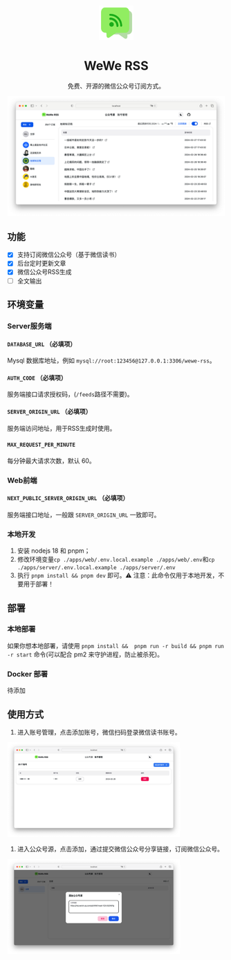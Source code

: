 <div align="center">
<img src="./assets/logo.png" width="80" alt="预览"/>

<h1 align="center">WeWe RSS</h1>

免费、开源的微信公众号订阅方式。


![主界面](./assets/preview1.png)

</div>

## 功能

- [x]  支持订阅微信公众号（基于微信读书）
- [x]  后台定时更新文章
- [x]  微信公众号RSS生成
- [ ]  全文输出

## 环境变量

### Server服务端

#### `DATABASE_URL` （必填项）
Mysql 数据库地址，例如 `mysql://root:123456@127.0.0.1:3306/wewe-rss`。

#### `AUTH_CODE` （必填项）

服务端接口请求授权码，(`/feeds`路径不需要)。


#### `SERVER_ORIGIN_URL` （必填项）
服务端访问地址，用于RSS生成时使用。

#### `MAX_REQUEST_PER_MINUTE`
每分钟最大请求次数，默认 60。

### Web前端

#### `NEXT_PUBLIC_SERVER_ORIGIN_URL` （必填项）
服务端接口地址，一般跟 `SERVER_ORIGIN_URL` 一致即可。

### 本地开发


1. 安装 nodejs 18 和 pnpm；
2. 修改环境变量`cp ./apps/web/.env.local.example ./apps/web/.env`和`cp ./apps/server/.env.local.example ./apps/server/.env`
3. 执行 `pnpm install && pnpm dev` 即可。⚠️ 注意：此命令仅用于本地开发，不要用于部署！

## 部署

### 本地部署

如果你想本地部署，请使用 `pnpm install &&  pnpm run -r build && pnpm run -r start` 命令(可以配合 pm2 来守护进程，防止被杀死)。


### Docker 部署

待添加

## 使用方式

1. 进入账号管理，点击添加账号，微信扫码登录微信读书账号。
<img width="400" src="./assets/preview2.png"/>

1. 进入公众号源，点击添加，通过提交微信公众号分享链接，订阅微信公众号。
<img width="400" src="./assets/preview3.png"/>

